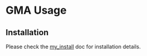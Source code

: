# GMA Usage
## Installation
Please check the [my_install](my_install.md) doc for installation details.
